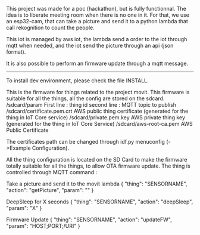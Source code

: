 This project was made for a poc (hackathon), but is fully functionnal. The idea is to liberate meeting room when there is no one in it. For that, we use an esp32-cam, that can take a picture and send it to a python lambda that call rekognition to count the people. 

This iot is managed by aws iot, the lambda send a order to the iot through mqtt when needed, and the iot send the picture through an api (json format). 

It is also possible to perform an firmware update through a mqtt message. 

--------------------------------------------------
To install dev environment, please check the file INSTALL.

This is the firmware for things related to the project movit. This firmware is suitable for all the things, all the config are stored on the sdcard.
/sdcard/param 
	First line : thing id
	second line : MQTT topic to publish
/sdcard/certificate.pem.crt 
	AWS public thing certificate (generated for the thing in IoT Core service)
/sdcard/private.pem.key
	AWS private thing key (generated for the thing in IoT Core Service)
/sdcard/aws-root-ca.pem
	AWS Public Certificate

The certificates path can be changed through idf.py menuconfig (->Example Configuration).

All the thing configuration is located on the SD Card to make the firmware totally suitable for all the things, to allow OTA firmware update.
The thing is controlled through MQTT command :

Take a picture and send it to the movit lambda
    {
      "thing": "SENSORNAME",
      "action": "getPicture",
      "param": ""
    }

DeepSleep for X seconds
    {
      "thing": "SENSORNAME",
      "action": "deepSleep",
      "param": "X"
    }

Firmware Update
    {
      "thing": "SENSORNAME",
      "action": "updateFW",
      "param": "HOST;PORT;/URI"
    }

